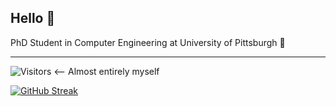 ## Hello 🦖
PhD Student in Computer Engineering at University of Pittsburgh 🧙
___

![Visitors](https://api.visitorbadge.io/api/visitors?path=https%3A%2F%2Fgithub.com%2Fevmckinney9&label=visitors&countColor=%232ccce4&style=plastic) <-- Almost entirely myself

[![GitHub Streak](https://streak-stats.demolab.com?user=evmckinney9&theme=leafy&exclude_days=Sun%2CSat)](https://git.io/streak-stats)
